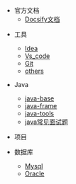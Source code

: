 <!-- _navbar.md -->

- 官方文档
  - [Docsify文档](zh-cn/_sidebar.md)

* 工具
  * [Idea](tools/idea/_sidebar.md)
  * [Vs_code](tools/vs-code/_sidebar.md)
  * [Git](tools/git/_sidebar.md)
  * [others](tools/others/_sidebar.md)

* Java
  * [java-base](java/java-base/_sidebar.md)
  * [java-frame](java/java-frame/_sidebar.md)
  * [java-tools](java/java-tools/_sidebar.md)
  * [java常见面试题](java/java-inerview/_sidebar.md)

- 项目

* 数据库

  * [Mysql](data-base/mysql/_sidebar.md)
  * [Oracle](data-base/oracle/_sidebar.md)

  

